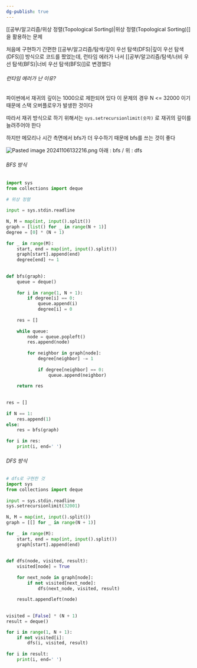 ```yaml
---
dg-publish: true
---
```

[[공부/알고리즘/위상 정렬(Topological Sorting)\|위상 정렬(Topological Sorting)]]을 활용하는 문제

처음에 구현하기 간편한 [[공부/알고리즘/탐색/깊이 우선 탐색(DFS)\|깊이 우선 탐색(DFS)]] 방식으로 코드를 짰었는데,
런타임 에러가 나서 [[공부/알고리즘/탐색/너비 우선 탐색(BFS)\|너비 우선 탐색(BFS)]]로 변경했다

###### 런타임 에러가 난 이유?

파이썬에서 재귀의 깊이는 1000으로 제한되어 있다
이 문제의 경우 N <= 32000 이기 때문에
스택 오버플로우가 발생한 것이다

따라서 재귀 방식으로 하기 위해서는
`sys.setrecursionlimit(숫자)`
로 재귀의 깊이를 늘려주어야 한다

하지만 메모리나 시간 측면에서 bfs가 더 우수하기 때문에 bfs를 쓰는 것이 좋다

![Pasted image 20241106132216.png](/img/user/%EC%B2%A8%EB%B6%80%ED%8C%8C%EC%9D%BC/Pasted%20image%2020241106132216.png)
아래 : bfs / 위 : dfs

###### BFS 방식

```python
import sys  
from collections import deque  
  
# 위상 정렬  
  
input = sys.stdin.readline  
  
N, M = map(int, input().split())  
graph = [list() for _ in range(N + 1)]  
degree = [0] * (N + 1)  
  
for _ in range(M):  
    start, end = map(int, input().split())  
    graph[start].append(end)  
    degree[end] += 1  
  
  
def bfs(graph):  
    queue = deque()  
  
    for i in range(1, N + 1):  
        if degree[i] == 0:  
            queue.append(i)  
            degree[i] = 0  
  
    res = []  
  
    while queue:  
        node = queue.popleft()  
        res.append(node)  
  
        for neighbor in graph[node]:  
            degree[neighbor] -= 1  
  
            if degree[neighbor] == 0:  
                queue.append(neighbor)  
  
    return res  
  
  
res = []  
  
if N == 1:  
    res.append(1)  
else:  
    res = bfs(graph)  
  
for i in res:  
    print(i, end=' ')
```

###### DFS 방식

```python
# dfs로 구현한 것  
import sys  
from collections import deque  
  
input = sys.stdin.readline  
sys.setrecursionlimit(32001)  
  
N, M = map(int, input().split())  
graph = [[] for _ in range(N + 1)]  
  
for _ in range(M):  
    start, end = map(int, input().split())  
    graph[start].append(end)  
  
  
def dfs(node, visited, result):  
    visited[node] = True  
  
    for next_node in graph[node]:  
        if not visited[next_node]:  
            dfs(next_node, visited, result)  
  
    result.appendleft(node)
  
  
visited = [False] * (N + 1)  
result = deque()  

for i in range(1, N + 1):  
    if not visited[i]:  
        dfs(i, visited, result)  
  
for i in result:  
    print(i, end=' ')
```